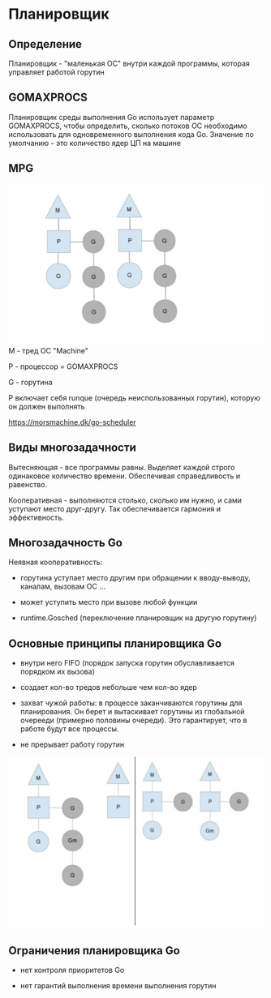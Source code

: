 # Планировщик

## Определение

Планировщик - "маленькая ОС" внутри каждой программы, которая управляет работой горутин

## GOMAXPROCS

Планировщик среды выполнения Go использует параметр GOMAXPROCS, чтобы определить, сколько потоков ОС необходимо использовать для одновременного выполнения кода Go. Значение по умолчанию - это количество ядер ЦП на машине

## MPG

![alt text](img/mpg.png)

M - тред ОС "Machine"

P - процессор = GOMAXPROCS

G - горутина

P включает себя runque (очередь неиспользованных горутин), которую он должен выполнять

https://morsmachine.dk/go-scheduler

## Виды многозадачности

Вытесняющая - все программы равны. Выделяет каждой строго одинаковое количество времени. Обеспечивая справедливость и равенство.

Кооперативная - выполняются столько, сколько им нужно, и сами уступают место друг-другу. Так обеспечивается гармония и эффективность.

## Многозадачность Go

Неявная кооперативность:

- горутина уступает место другим при обращении к вводу-выводу, каналам, вызовам ОС ...

- может уступить место при вызове любой функции

- runtime.Gosched (переключение планировщик на другую горутину)

## Основные принципы планировщика Go

- внутри него FIFO (порядок запуска горутин обуславливается порядком их вызова)

- создает кол-во тредов небольше чем кол-во ядер

- захват чужой работы: в процессе заканчиваются горутины для планирования. Он берет и вытаскивает горутины из глобальной очерееди (примерно половины очереди). Это гарантирует, что в работе будут все процессы.

- не прерывает работу горутин

![alt text](img/stil_work.png)

## Ограничения планировщика Go

- нет контроля приоритетов Go

- нет гарантий выполнения времени выполнения горутин
